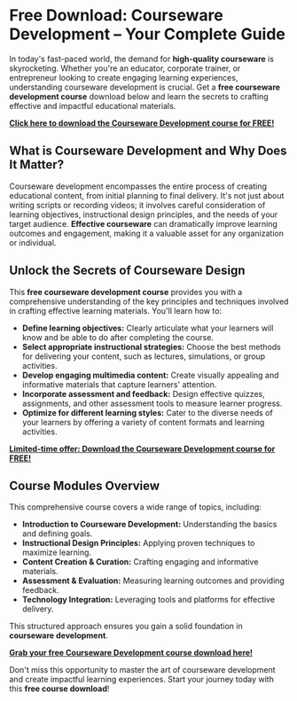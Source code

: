 # Free Download: Courseware Development – Your Complete Guide

In today's fast-paced world, the demand for **high-quality courseware** is skyrocketing. Whether you're an educator, corporate trainer, or entrepreneur looking to create engaging learning experiences, understanding courseware development is crucial. Get a **free courseware development course** download below and learn the secrets to crafting effective and impactful educational materials.

[**Click here to download the Courseware Development course for FREE!**](https://udemywork.com/courseware-development)

## What is Courseware Development and Why Does It Matter?

Courseware development encompasses the entire process of creating educational content, from initial planning to final delivery. It's not just about writing scripts or recording videos; it involves careful consideration of learning objectives, instructional design principles, and the needs of your target audience. **Effective courseware** can dramatically improve learning outcomes and engagement, making it a valuable asset for any organization or individual.

## Unlock the Secrets of Courseware Design

This **free courseware development course** provides you with a comprehensive understanding of the key principles and techniques involved in crafting effective learning materials. You'll learn how to:

*   **Define learning objectives:** Clearly articulate what your learners will know and be able to do after completing the course.
*   **Select appropriate instructional strategies:** Choose the best methods for delivering your content, such as lectures, simulations, or group activities.
*   **Develop engaging multimedia content:** Create visually appealing and informative materials that capture learners' attention.
*   **Incorporate assessment and feedback:** Design effective quizzes, assignments, and other assessment tools to measure learner progress.
*   **Optimize for different learning styles:** Cater to the diverse needs of your learners by offering a variety of content formats and learning activities.

[**Limited-time offer: Download the Courseware Development course for FREE!**](https://udemywork.com/courseware-development)

## Course Modules Overview

This comprehensive course covers a wide range of topics, including:

*   **Introduction to Courseware Development:** Understanding the basics and defining goals.
*   **Instructional Design Principles:** Applying proven techniques to maximize learning.
*   **Content Creation & Curation:** Crafting engaging and informative materials.
*   **Assessment & Evaluation:** Measuring learning outcomes and providing feedback.
*   **Technology Integration:** Leveraging tools and platforms for effective delivery.

This structured approach ensures you gain a solid foundation in **courseware development**.

[**Grab your free Courseware Development course download here!**](https://udemywork.com/courseware-development)

Don't miss this opportunity to master the art of courseware development and create impactful learning experiences. Start your journey today with this **free course download**!
